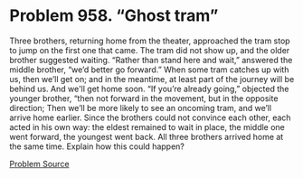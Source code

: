 # Problem 958. “Ghost tram”

Three brothers, returning home from the theater, approached the tram stop to jump on the first one that came. The tram did not show up, and the older brother suggested waiting. “Rather than stand here and wait,” answered the middle brother, “we’d ​​better go forward.” When some tram catches up with us, then we’ll get on; and in the meantime, at least part of the journey will be behind us. And we'll get home soon. “If you’re already going,” objected the younger brother, “then not forward in the movement, but in the opposite direction; Then we’ll be more likely to see an oncoming tram, and we’ll arrive home earlier. Since the brothers could not convince each other, each acted in his own way: the eldest remained to wait in place, the middle one went forward, the youngest went back. All three brothers arrived home at the same time. Explain how this could happen?

[Problem Source](https://www.trizland.ru/tasks/1569/)